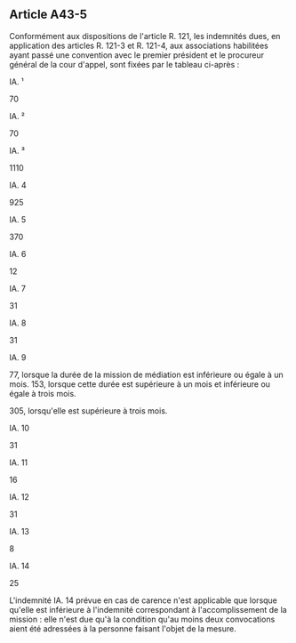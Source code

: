 Article A43-5
----
Conformément aux dispositions de l'article R. 121, les indemnités dues, en
application des articles R. 121-3 et R. 121-4, aux associations habilitées ayant
passé une convention avec le premier président et le procureur général de la
cour d'appel, sont fixées par le tableau ci-après :

IA. ¹

70

IA. ²

70

IA. ³

1110

IA. 4

925

IA. 5

370

IA. 6

12

IA. 7

31

IA. 8

31

IA. 9

77, lorsque la durée de la mission de médiation est inférieure ou égale à un
mois. 153, lorsque cette durée est supérieure à un mois et inférieure ou égale à
trois mois.

305, lorsqu'elle est supérieure à trois mois.

IA. 10

31

IA. 11

16

IA. 12

31

IA. 13

8

IA. 14

25

L'indemnité IA. 14 prévue en cas de carence n'est applicable que lorsque qu'elle
est inférieure à l'indemnité correspondant à l'accomplissement de la mission :
elle n'est due qu'à la condition qu'au moins deux convocations aient été
adressées à la personne faisant l'objet de la mesure.
